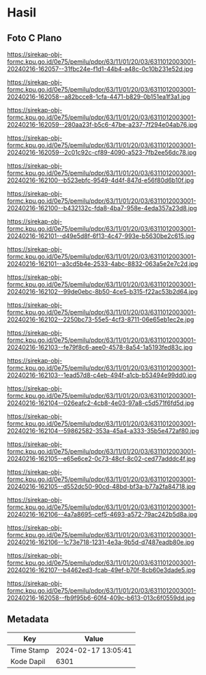 # Hasil

## Foto C Plano

https://sirekap-obj-formc.kpu.go.id/0e75/pemilu/pdpr/63/11/01/20/03/6311012003001-20240216-162057--31fbc24e-f1d1-44b4-a48c-0c10b231e52d.jpg

https://sirekap-obj-formc.kpu.go.id/0e75/pemilu/pdpr/63/11/01/20/03/6311012003001-20240216-162058--a82bcce8-1cfa-4471-b829-0b151ea1f3a1.jpg

https://sirekap-obj-formc.kpu.go.id/0e75/pemilu/pdpr/63/11/01/20/03/6311012003001-20240216-162059--280aa23f-b5c6-47be-a237-7f294e04ab76.jpg

https://sirekap-obj-formc.kpu.go.id/0e75/pemilu/pdpr/63/11/01/20/03/6311012003001-20240216-162059--2c01c92c-cf89-4090-a523-7fb2ee56dc78.jpg

https://sirekap-obj-formc.kpu.go.id/0e75/pemilu/pdpr/63/11/01/20/03/6311012003001-20240216-162100--b523ebfc-9549-4d4f-847d-e56f80d6b10f.jpg

https://sirekap-obj-formc.kpu.go.id/0e75/pemilu/pdpr/63/11/01/20/03/6311012003001-20240216-162100--b432132c-fda8-4ba7-958e-4eda357a23d8.jpg

https://sirekap-obj-formc.kpu.go.id/0e75/pemilu/pdpr/63/11/01/20/03/6311012003001-20240216-162101--d49e5d8f-6f13-4c47-993e-b5630be2c615.jpg

https://sirekap-obj-formc.kpu.go.id/0e75/pemilu/pdpr/63/11/01/20/03/6311012003001-20240216-162101--a3cd5b4e-2533-4abc-8832-063a5e2e7c2d.jpg

https://sirekap-obj-formc.kpu.go.id/0e75/pemilu/pdpr/63/11/01/20/03/6311012003001-20240216-162102--99de0ebc-8b50-4ce5-b315-f22ac53b2d64.jpg

https://sirekap-obj-formc.kpu.go.id/0e75/pemilu/pdpr/63/11/01/20/03/6311012003001-20240216-162102--2250bc73-55e5-4cf3-8711-06e65eb1ec2e.jpg

https://sirekap-obj-formc.kpu.go.id/0e75/pemilu/pdpr/63/11/01/20/03/6311012003001-20240216-162103--fe79f8c6-aee0-4578-8a54-1a5193fed83c.jpg

https://sirekap-obj-formc.kpu.go.id/0e75/pemilu/pdpr/63/11/01/20/03/6311012003001-20240216-162103--1ead57d8-c4eb-494f-a1cb-b53494e99dd0.jpg

https://sirekap-obj-formc.kpu.go.id/0e75/pemilu/pdpr/63/11/01/20/03/6311012003001-20240216-162104--026eafc2-4cb8-4e03-97a8-c5d571f6fd5d.jpg

https://sirekap-obj-formc.kpu.go.id/0e75/pemilu/pdpr/63/11/01/20/03/6311012003001-20240216-162104--59862582-353a-45a4-a333-35b5e472af80.jpg

https://sirekap-obj-formc.kpu.go.id/0e75/pemilu/pdpr/63/11/01/20/03/6311012003001-20240216-162105--e65e6ce2-0c73-48cf-8c02-ced77adddc4f.jpg

https://sirekap-obj-formc.kpu.go.id/0e75/pemilu/pdpr/63/11/01/20/03/6311012003001-20240216-162105--d552dc50-90cd-48bd-bf3a-b77a2fa84718.jpg

https://sirekap-obj-formc.kpu.go.id/0e75/pemilu/pdpr/63/11/01/20/03/6311012003001-20240216-162106--4a7a8695-cef5-4693-a572-79ac242b5d8a.jpg

https://sirekap-obj-formc.kpu.go.id/0e75/pemilu/pdpr/63/11/01/20/03/6311012003001-20240216-162106--1c73e718-1231-4e3a-9b5d-d7487eadb80e.jpg

https://sirekap-obj-formc.kpu.go.id/0e75/pemilu/pdpr/63/11/01/20/03/6311012003001-20240216-162107--b4462ed3-fcab-49ef-b70f-8cb60e3dade5.jpg

https://sirekap-obj-formc.kpu.go.id/0e75/pemilu/pdpr/63/11/01/20/03/6311012003001-20240216-162058--fb9f95b6-60f4-409c-b613-013c6f0559dd.jpg


## Metadata

| Key        | Value               |
| ---------- | ------------------- |
| Time Stamp | 2024-02-17 13:05:41 |
| Kode Dapil | 6301                |



